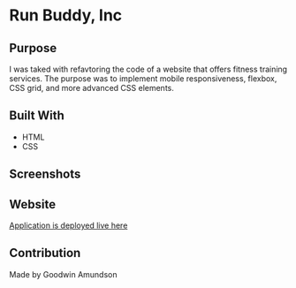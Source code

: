 # Run Buddy, Inc

## Purpose
I was taked with refavtoring the code of a website that offers fitness training services. The purpose was to implement mobile responsiveness, flexbox, CSS grid, and more advanced CSS elements.

## Built With
* HTML
* CSS

## Screenshots


## Website
[Application is deployed live here](https://goodwinamundson.github.io/run-buddy/)

## Contribution
Made by Goodwin Amundson

### 
